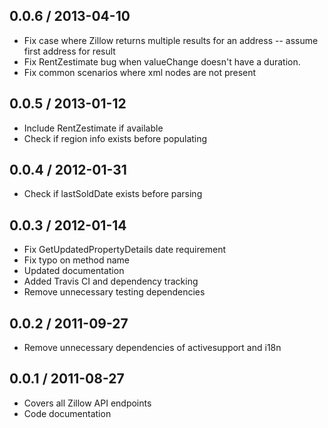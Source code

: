 ## 0.0.6 / 2013-04-10
  
  * Fix case where Zillow returns multiple results for an address -- assume first address for result
  * Fix RentZestimate bug when valueChange doesn't have a duration.
  * Fix common scenarios where xml nodes are not present

## 0.0.5 / 2013-01-12

  * Include RentZestimate if available
  * Check if region info exists before populating

## 0.0.4 / 2012-01-31

  * Check if lastSoldDate exists before parsing

## 0.0.3 / 2012-01-14

  * Fix GetUpdatedPropertyDetails date requirement
  * Fix typo on method name
  * Updated documentation
  * Added Travis CI and dependency tracking
  * Remove unnecessary testing dependencies

## 0.0.2 / 2011-09-27

  * Remove unnecessary dependencies of activesupport and i18n

## 0.0.1 / 2011-08-27

  * Covers all Zillow API endpoints
  * Code documentation

